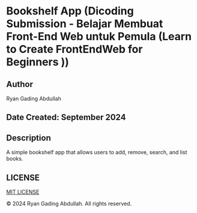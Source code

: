 # Bookshelf App (Dicoding Submission - Belajar Membuat Front-End Web untuk Pemula (Learn to Create FrontEndWeb for Beginners ))

## Author

Ryan Gading Abdullah

## Date Created: September 2024

## Description

A simple bookshelf app that allows users to add, remove, search, and list books.

## LICENSE

[MIT LICENSE](LICENSE)

&copy; 2024 Ryan Gading Abdullah. All rights reserved.
